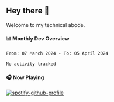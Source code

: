 ## Hey there 👋

Welcome to my technical abode.

#### 📊 Monthly Dev Overview
<!--START_SECTION:waka-->

```txt
From: 07 March 2024 - To: 05 April 2024

No activity tracked
```

<!--END_SECTION:waka-->

#### 🎧 Now Playing

[![spotify-github-profile](https://spotify-github-profile.vercel.app/api/view?uid=james2mid&cover_image=true&theme=natemoo-re)](https://open.spotify.com/user/james2mid?si=2b3baf2b09cb499e)
